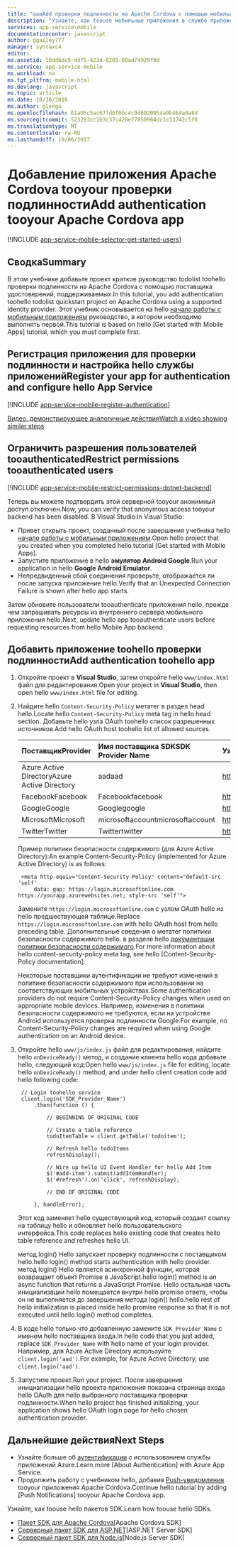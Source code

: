```yaml
---
title: "aaaAdd проверки подлинности на Apache Cordova с помощью мобильных приложений | Документы Microsoft"
description: "Узнайте, как toouse мобильные приложения в службе приложений Azure tooauthenticate пользователей приложения Apache Cordova с помощью различных поставщиков удостоверений, включая Google, Facebook, Twitter и Microsoft."
services: app-service\mobile
documentationcenter: javascript
author: ggailey777
manager: syntaxc4
editor: 
ms.assetid: 10dd6dc9-ddf5-423d-8205-00ad74929f0d
ms.service: app-service-mobile
ms.workload: na
ms.tgt_pltfrm: mobile-html
ms.devlang: javascript
ms.topic: article
ms.date: 10/30/2016
ms.author: glenga
ms.openlocfilehash: 61a05c5ac67fd0f0bc4c9d6920954a9b464a0a8d
ms.sourcegitcommit: 523283cc1b3c37c428e77850964dc1c33742c5f0
ms.translationtype: MT
ms.contentlocale: ru-RU
ms.lasthandoff: 10/06/2017
---
```

# <a name="add-authentication-tooyour-apache-cordova-app"></a><span data-ttu-id="01f02-103">Добавление приложения Apache Cordova tooyour проверки подлинности</span><span class="sxs-lookup"><span data-stu-id="01f02-103">Add authentication tooyour Apache Cordova app</span></span>
[!INCLUDE [app-service-mobile-selector-get-started-users](../../includes/app-service-mobile-selector-get-started-users.md)]

## <a name="summary"></a><span data-ttu-id="01f02-104">Сводка</span><span class="sxs-lookup"><span data-stu-id="01f02-104">Summary</span></span>
<span data-ttu-id="01f02-105">В этом учебнике добавьте проект краткое руководство todolist toohello проверки подлинности на Apache Cordova с помощью поставщика удостоверений, поддерживаемых.</span><span class="sxs-lookup"><span data-stu-id="01f02-105">In this tutorial, you add authentication toohello todolist quickstart project on Apache Cordova using a supported identity provider.</span></span> <span data-ttu-id="01f02-106">Этот учебник основывается на hello [начало работы с мобильным приложениям] руководство, в котором необходимо выполнять первой.</span><span class="sxs-lookup"><span data-stu-id="01f02-106">This tutorial is based on hello [Get started with Mobile Apps] tutorial, which you must complete first.</span></span>

## <span data-ttu-id="01f02-107"><a name="register"></a>Регистрация приложения для проверки подлинности и настройка hello службы приложений</span><span class="sxs-lookup"><span data-stu-id="01f02-107"><a name="register"></a>Register your app for authentication and configure hello App Service</span></span>
[!INCLUDE [app-service-mobile-register-authentication](../../includes/app-service-mobile-register-authentication.md)]

[<span data-ttu-id="01f02-108">Видео, демонстрирующее аналогичные действия</span><span class="sxs-lookup"><span data-stu-id="01f02-108">Watch a video showing similar steps</span></span>](https://channel9.msdn.com/series/Azure-connected-services-with-Cordova/Azure-connected-services-task-8-Azure-authentication)

## <span data-ttu-id="01f02-109"><a name="permissions"></a>Ограничить разрешения пользователей tooauthenticated</span><span class="sxs-lookup"><span data-stu-id="01f02-109"><a name="permissions"></a>Restrict permissions tooauthenticated users</span></span>
[!INCLUDE [app-service-mobile-restrict-permissions-dotnet-backend](../../includes/app-service-mobile-restrict-permissions-dotnet-backend.md)]

<span data-ttu-id="01f02-110">Теперь вы можете подтвердить этой серверной tooyour анонимный доступ отключен.</span><span class="sxs-lookup"><span data-stu-id="01f02-110">Now, you can verify that anonymous access tooyour backend has been disabled.</span></span> <span data-ttu-id="01f02-111">В Visual Studio:</span><span class="sxs-lookup"><span data-stu-id="01f02-111">In Visual Studio:</span></span>

* <span data-ttu-id="01f02-112">Привет открыть проект, созданный после завершения учебника hello [начало работы с мобильным приложениям].</span><span class="sxs-lookup"><span data-stu-id="01f02-112">Open hello project that you created when you completed hello tutorial [Get started with Mobile Apps].</span></span>
* <span data-ttu-id="01f02-113">Запустите приложение в hello **эмулятор Android Google**.</span><span class="sxs-lookup"><span data-stu-id="01f02-113">Run your application in hello **Google Android Emulator**.</span></span>
* <span data-ttu-id="01f02-114">Непредвиденный сбой соединения проверьте, отображается ли после запуска приложение hello.</span><span class="sxs-lookup"><span data-stu-id="01f02-114">Verify that an Unexpected Connection Failure is shown after hello app starts.</span></span>

<span data-ttu-id="01f02-115">Затем обновите пользователи tooauthenticate приложения hello, прежде чем запрашивать ресурсы из внутреннего сервера мобильного приложения hello.</span><span class="sxs-lookup"><span data-stu-id="01f02-115">Next, update hello app tooauthenticate users before requesting resources from hello Mobile App backend.</span></span>

## <span data-ttu-id="01f02-116"><a name="add-authentication"></a>Добавить приложение toohello проверки подлинности</span><span class="sxs-lookup"><span data-stu-id="01f02-116"><a name="add-authentication"></a>Add authentication toohello app</span></span>
1. <span data-ttu-id="01f02-117">Откройте проект в **Visual Studio**, затем откройте hello `www/index.html` файл для редактирования.</span><span class="sxs-lookup"><span data-stu-id="01f02-117">Open your project in **Visual Studio**, then open hello `www/index.html` file for editing.</span></span>
2. <span data-ttu-id="01f02-118">Найдите hello `Content-Security-Policy` метатег в раздел head hello.</span><span class="sxs-lookup"><span data-stu-id="01f02-118">Locate hello `Content-Security-Policy` meta tag in hello head section.</span></span>  <span data-ttu-id="01f02-119">Добавьте hello узла OAuth toohello список разрешенных источников.</span><span class="sxs-lookup"><span data-stu-id="01f02-119">Add hello OAuth host toohello list of allowed sources.</span></span>

   | <span data-ttu-id="01f02-120">Поставщик</span><span class="sxs-lookup"><span data-stu-id="01f02-120">Provider</span></span> | <span data-ttu-id="01f02-121">Имя поставщика SDK</span><span class="sxs-lookup"><span data-stu-id="01f02-121">SDK Provider Name</span></span> | <span data-ttu-id="01f02-122">Узел OAuth</span><span class="sxs-lookup"><span data-stu-id="01f02-122">OAuth Host</span></span> |
   |:--- |:--- |:--- |
   | <span data-ttu-id="01f02-123">Azure Active Directory</span><span class="sxs-lookup"><span data-stu-id="01f02-123">Azure Active Directory</span></span> | <span data-ttu-id="01f02-124">aad</span><span class="sxs-lookup"><span data-stu-id="01f02-124">aad</span></span> | <span data-ttu-id="01f02-125">https://login.microsoftonline.com</span><span class="sxs-lookup"><span data-stu-id="01f02-125">https://login.microsoftonline.com</span></span> |
   | <span data-ttu-id="01f02-126">Facebook</span><span class="sxs-lookup"><span data-stu-id="01f02-126">Facebook</span></span> | <span data-ttu-id="01f02-127">Facebook</span><span class="sxs-lookup"><span data-stu-id="01f02-127">facebook</span></span> | <span data-ttu-id="01f02-128">https://www.facebook.com</span><span class="sxs-lookup"><span data-stu-id="01f02-128">https://www.facebook.com</span></span> |
   | <span data-ttu-id="01f02-129">Google</span><span class="sxs-lookup"><span data-stu-id="01f02-129">Google</span></span> | <span data-ttu-id="01f02-130">Google</span><span class="sxs-lookup"><span data-stu-id="01f02-130">google</span></span> | <span data-ttu-id="01f02-131">https://accounts.google.com</span><span class="sxs-lookup"><span data-stu-id="01f02-131">https://accounts.google.com</span></span> |
   | <span data-ttu-id="01f02-132">Microsoft</span><span class="sxs-lookup"><span data-stu-id="01f02-132">Microsoft</span></span> | <span data-ttu-id="01f02-133">microsoftaccount</span><span class="sxs-lookup"><span data-stu-id="01f02-133">microsoftaccount</span></span> | <span data-ttu-id="01f02-134">https://login.live.com</span><span class="sxs-lookup"><span data-stu-id="01f02-134">https://login.live.com</span></span> |
   | <span data-ttu-id="01f02-135">Twitter</span><span class="sxs-lookup"><span data-stu-id="01f02-135">Twitter</span></span> | <span data-ttu-id="01f02-136">Twitter</span><span class="sxs-lookup"><span data-stu-id="01f02-136">twitter</span></span> | <span data-ttu-id="01f02-137">https://api.twitter.com</span><span class="sxs-lookup"><span data-stu-id="01f02-137">https://api.twitter.com</span></span> |

    <span data-ttu-id="01f02-138">Пример политики безопасности содержимого (для Azure Active Directory):</span><span class="sxs-lookup"><span data-stu-id="01f02-138">An example Content-Security-Policy (implemented for Azure Active Directory) is as follows:</span></span>

        <meta http-equiv="Content-Security-Policy" content="default-src 'self'
            data: gap: https://login.microsoftonline.com https://yourapp.azurewebsites.net; style-src 'self'">

    <span data-ttu-id="01f02-139">Замените `https://login.microsoftonline.com` с узлом OAuth hello из hello предшествующей таблице.</span><span class="sxs-lookup"><span data-stu-id="01f02-139">Replace `https://login.microsoftonline.com` with hello OAuth host from hello preceding table.</span></span>  <span data-ttu-id="01f02-140">Дополнительные сведения о метатег политики безопасности содержимого hello. в разделе hello [документации политики безопасности содержимого].</span><span class="sxs-lookup"><span data-stu-id="01f02-140">For more information about hello content-security-policy meta tag, see hello [Content-Security-Policy documentation].</span></span>

    <span data-ttu-id="01f02-141">Некоторые поставщики аутентификации не требуют изменений в политике безопасности содержимого при использовании на соответствующих мобильных устройствах.</span><span class="sxs-lookup"><span data-stu-id="01f02-141">Some authentication providers do not require Content-Security-Policy changes when used on appropriate mobile devices.</span></span>  <span data-ttu-id="01f02-142">Например, изменения в политики безопасности содержимого не требуются, если на устройстве Android используется проверка подлинности Google.</span><span class="sxs-lookup"><span data-stu-id="01f02-142">For example, no Content-Security-Policy changes are required when using Google authentication on an Android device.</span></span>

3. <span data-ttu-id="01f02-143">Откройте hello `www/js/index.js` файл для редактирования, найдите hello `onDeviceReady()` метод, и создание клиента hello кода добавьте hello, следующий код:</span><span class="sxs-lookup"><span data-stu-id="01f02-143">Open hello `www/js/index.js` file for editing, locate hello `onDeviceReady()` method, and under hello client  creation code add hello following code:</span></span>

        // Login toohello service
        client.login('SDK_Provider_Name')
            .then(function () {

                // BEGINNING OF ORIGINAL CODE

                // Create a table reference
                todoItemTable = client.getTable('todoitem');

                // Refresh hello todoItems
                refreshDisplay();

                // Wire up hello UI Event Handler for hello Add Item
                $('#add-item').submit(addItemHandler);
                $('#refresh').on('click', refreshDisplay);

                // END OF ORIGINAL CODE

            }, handleError);

    <span data-ttu-id="01f02-144">Этот код заменяет hello существующий код, который создает ссылку на таблицу hello и обновляет hello пользовательского интерфейса.</span><span class="sxs-lookup"><span data-stu-id="01f02-144">This code replaces hello existing code that creates hello table reference and refreshes hello UI.</span></span>

    <span data-ttu-id="01f02-145">метод login() Hello запускает проверку подлинности с поставщиком hello.</span><span class="sxs-lookup"><span data-stu-id="01f02-145">hello login() method starts authentication with hello provider.</span></span> <span data-ttu-id="01f02-146">метод login() Hello является асинхронной функции, которая возвращает объект Promise в JavaScript.</span><span class="sxs-lookup"><span data-stu-id="01f02-146">hello login() method is an async function that returns a JavaScript Promise.</span></span>  <span data-ttu-id="01f02-147">Hello остальная часть инициализации hello помещается внутри hello promise ответа, чтобы он не выполняется до завершения метода login() hello.</span><span class="sxs-lookup"><span data-stu-id="01f02-147">hello rest of hello initialization is placed inside hello promise response so that it is not executed until hello login() method completes.</span></span>

4. <span data-ttu-id="01f02-148">В коде hello только что добавленную замените `SDK_Provider_Name` с именем hello поставщика входа.</span><span class="sxs-lookup"><span data-stu-id="01f02-148">In hello code that you just added, replace `SDK_Provider_Name` with hello name of your login provider.</span></span> <span data-ttu-id="01f02-149">Например, для Azure Active Directory используйте `client.login('aad')`.</span><span class="sxs-lookup"><span data-stu-id="01f02-149">For example, for Azure Active Directory, use `client.login('aad')`.</span></span>
5. <span data-ttu-id="01f02-150">Запустите проект.</span><span class="sxs-lookup"><span data-stu-id="01f02-150">Run your project.</span></span>  <span data-ttu-id="01f02-151">После завершения инициализации hello проекта приложения показана страница входа hello OAuth для hello выбранного поставщика проверки подлинности.</span><span class="sxs-lookup"><span data-stu-id="01f02-151">When hello project has finished initializing, your application shows hello OAuth login page for hello chosen authentication provider.</span></span>

## <span data-ttu-id="01f02-152"><a name="next-steps"></a>Дальнейшие действия</span><span class="sxs-lookup"><span data-stu-id="01f02-152"><a name="next-steps"></a>Next Steps</span></span>
* <span data-ttu-id="01f02-153">Узнайте больше об [аутентификации] с использованием службы приложений Azure.</span><span class="sxs-lookup"><span data-stu-id="01f02-153">Learn more [About Authentication] with Azure App Service.</span></span>
* <span data-ttu-id="01f02-154">Продолжить работу с учебником hello, добавив [Push-уведомления] tooyour приложения Apache Cordova.</span><span class="sxs-lookup"><span data-stu-id="01f02-154">Continue hello tutorial by adding [Push Notifications] tooyour Apache Cordova app.</span></span>

<span data-ttu-id="01f02-155">Узнайте, как toouse hello пакетов SDK.</span><span class="sxs-lookup"><span data-stu-id="01f02-155">Learn how toouse hello SDKs.</span></span>

* <span data-ttu-id="01f02-156">[Пакет SDK для Apache Cordova]</span><span class="sxs-lookup"><span data-stu-id="01f02-156">[Apache Cordova SDK]</span></span>
* <span data-ttu-id="01f02-157">[Серверный пакет SDK для ASP.NET]</span><span class="sxs-lookup"><span data-stu-id="01f02-157">[ASP.NET Server SDK]</span></span>
* <span data-ttu-id="01f02-158">[Серверный пакет SDK для Node.js]</span><span class="sxs-lookup"><span data-stu-id="01f02-158">[Node.js Server SDK]</span></span>

<!-- URLs. -->
[начало работы с мобильным приложениям]: app-service-mobile-cordova-get-started.md
[документации политики безопасности содержимого]: https://cordova.apache.org/docs/en/latest/guide/appdev/whitelist/index.html
[Push-уведомления]: app-service-mobile-cordova-get-started-push.md
[аутентификации]: app-service-mobile-auth.md
[Пакет SDK для Apache Cordova]: app-service-mobile-cordova-how-to-use-client-library.md
[Серверный пакет SDK для ASP.NET]: app-service-mobile-dotnet-backend-how-to-use-server-sdk.md
[Серверный пакет SDK для Node.js]: app-service-mobile-node-backend-how-to-use-server-sdk.md
